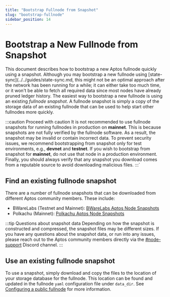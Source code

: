 ```yaml
---
title: "Bootstrap Fullnode from Snapshot"
slug: "bootstrap-fullnode"
sidebar_position: 14
---
```


# Bootstrap a New Fullnode from Snapshot

This document describes how to bootstrap a new Aptos fullnode quickly using a snapshot. Although you may bootstrap a new fullnode using [state-sync](../../guides/state-sync.md, this might not be an optimal approach after the network has been running for a while; it can either take too much time, or it won't be able to fetch all required data since most nodes have already pruned ledger history. The easiest way to bootstrap a new fullnode is using an existing _fullnode snapshot_. A fullnode snapshot is simply a copy of the storage data of an existing fullnode that can be used to help start other fullnodes more quickly.

:::caution Proceed with caution
It is not recommended to use fullnode snapshots for running fullnodes in production on **mainnet**. This is because snapshots are not fully verified by the fullnode software. As a result, the snapshot may be invalid or contain incorrect data. To prevent security issues, we recommend bootstrapping from snapshot only for test environments, e.g., **devnet** and **testnet**. If you wish to bootstrap from snapshot for **mainnet**, do not use that node in a production environment. Finally, you should always verify that any snapshot you download comes from a reputable source to avoid downloading malicious files.
:::`

## Find an existing fullnode snapshot

There are a number of fullnode snapshots that can be downloaded from different Aptos community members. These include:
- BWareLabs (Testnet and Mainnet): [BWareLabs Aptos Node Snapshots](https://bwarelabs.com/snapshots)
- Polkachu (Mainnet): [Polkachu Aptos Node Snapshots](https://polkachu.com/aptos_snapshots/aptos)

:::tip Questions about snapshot data
Depending on how the snapshot is constructed and compressed, the snapshot files may be different sizes. If you have any questions about the snapshot data, or run into any issues, please reach out to the Aptos community members directly via the [#node-support](https://discord.com/channels/945856774056083548/953421979136962560) Discord channel.
:::

## Use an existing fullnode snapshot

To use a snapshot, simply download and copy the files to the location of your storage database for the fullnode. This location can be found and updated in the fullnode `yaml` configuration file under `data_dir`. See [Configuring a public
fullnode](fullnode-source-code-or-docker.md) for more
information.